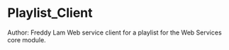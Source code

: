 # Playlist_Client
Author: Freddy Lam
Web service client for a playlist for the Web Services core module.
